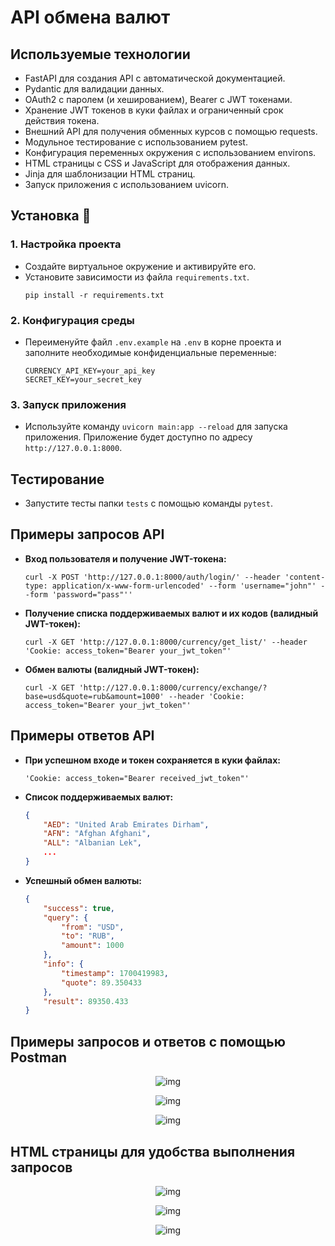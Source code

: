 # API обмена валют

## Используемые технологии
- FastAPI для создания API с автоматической документацией.
- Pydantic для валидации данных.
- OAuth2 с паролем (и хешированием), Bearer с JWT токенами.
- Хранение JWT токенов в куки файлах и ограниченный срок действия токена.
- Внешний API для получения обменных курсов с помощью requests.
- Модульное тестирование с использованием pytest.
- Конфигурация переменных окружения с использованием environs.
- HTML страницы с CSS и JavaScript для отображения данных.
- Jinja для шаблонизации HTML страниц.
- Запуск приложения с использованием uvicorn.

## Установка 🔧

### 1. Настройка проекта
- Создайте виртуальное окружение и активируйте его.
- Установите зависимости из файла `requirements.txt`.
  ```shell
  pip install -r requirements.txt
  ```

### 2. Конфигурация среды
- Переименуйте файл `.env.example` на `.env` в корне проекта и заполните необходимые конфиденциальные переменные:
    ```
    CURRENCY_API_KEY=your_api_key
    SECRET_KEY=your_secret_key
    ```

### 3. Запуск приложения
- Используйте команду `uvicorn main:app --reload` для запуска приложения. Приложение будет доступно по адресу `http://127.0.0.1:8000`.

## Тестирование
- Запустите тесты папки `tests` с помощью команды `pytest`.

## Примеры запросов API

- **Вход пользователя и получение JWT-токена:**
    ```shell
    curl -X POST 'http://127.0.0.1:8000/auth/login/' --header 'content-type: application/x-www-form-urlencoded' --form 'username="john"' --form 'password="pass"''
    ```

- **Получение списка поддерживаемых валют и их кодов (валидный JWT-токен):**
    ```shell
    curl -X GET 'http://127.0.0.1:8000/currency/get_list/' --header 'Cookie: access_token="Bearer your_jwt_token"'  
    ```

- **Обмен валюты (валидный JWT-токен):**
    ```shell
    curl -X GET 'http://127.0.0.1:8000/currency/exchange/?base=usd&quote=rub&amount=1000' --header 'Cookie: access_token="Bearer your_jwt_token"'  
    ```

## Примеры ответов API
- **При успешном входе и токен сохраняется в куки файлах:**
    ```text
    'Cookie: access_token="Bearer received_jwt_token"'
    ```
- **Список поддерживаемых валют:**
    ```json
    {
        "AED": "United Arab Emirates Dirham",
        "AFN": "Afghan Afghani",
        "ALL": "Albanian Lek",
        ...
    }
    ```
- **Успешный обмен валюты:**
    ```json
    {
        "success": true,
        "query": {
            "from": "USD",
            "to": "RUB",
            "amount": 1000
        },
        "info": {
            "timestamp": 1700419983,
            "quote": 89.350433
        },
        "result": 89350.433
    }
    ```

## Примеры запросов и ответов с помощью Postman
<p align="center"><img src="https://i.ibb.co/cx8X67X/2023-11-19-221513.png" alt="img"></p>
<p align="center"><img src="https://i.ibb.co/hB8QhpH/2023-11-19-221715.png" alt="img"></p>
<p align="center"><img src="https://i.ibb.co/nQyrmMn/2023-11-19-221823.png" alt="img"></p>

## HTML страницы для удобства выполнения запросов
<p align="center"><img src="https://i.ibb.co/2M29gpj/2023-11-19-222658.png" alt="img"></p>
<p align="center"><img src="https://i.ibb.co/VN48pDf/2023-11-19-222744.png" alt="img"></p>
<p align="center"><img src="https://i.ibb.co/wrhWtjW/2023-11-19-222755.png" alt="img"></p>

